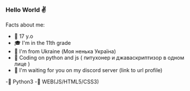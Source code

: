 ### Hello World ✌


Facts about me:

- 👴 17 y.o 
- 🎓 I'm in the 11th grade
- 🥟 I'm from Ukraine (Моя ненька Україна)
- 🐍 Сoding on python and js ( питухонер и джаваскриптизор в одном лице )
- 💖 I'm waiting for you on my discord server (link to url profile)

-🐍 Python3
-🌌 WEB(JS/HTML5/CSS3)
  
  
  
